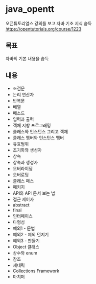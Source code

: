# java_opentt
오픈튜토리얼스 강의를 보고 자바 기초 지식 습득
https://opentutorials.org/course/1223

목표
-
자바의 기본 내용을 습득

내용
-
* 조건문
* 논리 연산자
* 반복문
* 배열
* 메소드
* 입력과 출력
* 객체 지향 프로그래밍
* 클래스와 인스턴스 그리고 객체
* 클래스 멤버와 인스턴스 멤버
* 유효범위
* 초기화와 생성자
* 상속
* 상속과 생성자
* 오버라이딩
* 오버로딩
* 클래스 패스
* 패키지
* API와 API 문서 보는 법
* 접근 제어자
* abstract
* final
* 인터페이스
* 다형성
* 예외1 - 문법
* 예외2 - 예외 던지기
* 예외3 - 만들기
* Object 클래스
* 상수와 enum
* 참조
* 제네릭
* Collections Framework
* 마치며